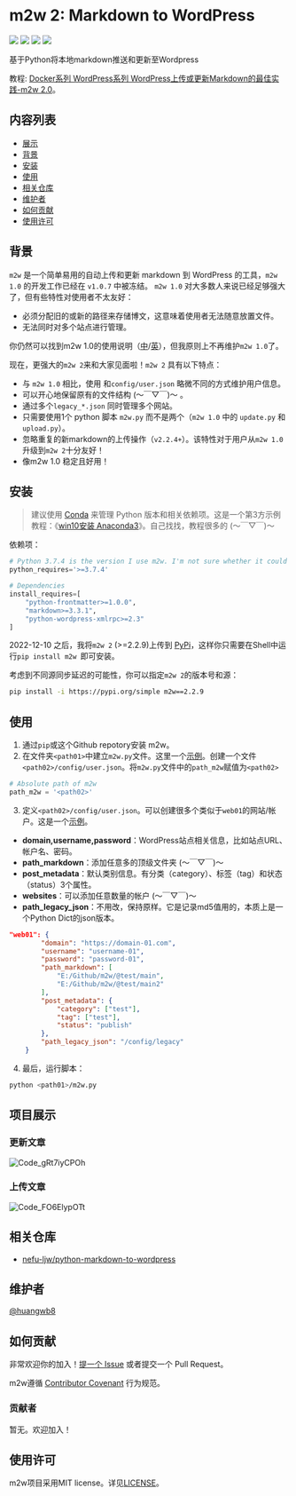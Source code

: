 # m2w 2: Markdown to WordPress

<p align="left">
<a href=""><img src="https://img.shields.io/badge/python-3.7%2B-orange"></a>
<a href=""><img src="https://img.shields.io/badge/platform-Windows%7Clinux%7CMacOS-brightgreen"></a>
<a href=""><img src="https://img.shields.io/github/downloads/huangwb8/m2w/total"></a>
<a href=""><img src="https://img.shields.io/github/stars/huangwb8/m2w?style=social"></a>
</p>
基于Python将本地markdown推送和更新至Wordpress

教程: [Docker系列 WordPress系列 WordPress上传或更新Markdown的最佳实践-m2w 2.0](https://blognas.hwb0307.com/linux/docker/2813)。

## 内容列表

- [展示](#展示)
- [背景](#背景)
- [安装](#安装)
- [使用](#使用)
- [相关仓库](#相关仓库)
- [维护者](#维护者)
- [如何贡献](#如何贡献)
- [使用许可](#使用许可)

## 背景

`m2w` 是一个简单易用的自动上传和更新 markdown 到 WordPress 的工具，`m2w 1.0` 的开发工作已经在 `v1.0.7` 中被冻结。 `m2w 1.0` 对大多数人来说已经足够强大了，但有些特性对使用者不太友好：

+ 必须分配旧的或新的路径来存储博文，这意味着使用者无法随意放置文件。
+ 无法同时对多个站点进行管理。

你仍然可以找到m2w 1.0的使用说明（[中](https://github.com/huangwb8/m2w/blob/main/v1/README.zh-CN.md)/[英](https://github.com/huangwb8/m2w/blob/main/v1/README.md)），但我原则上不再维护`m2w 1.0`了。

现在，更强大的`m2w 2`来和大家见面啦！`m2w 2` 具有以下特点：

+ 与 `m2w 1.0` 相比，使用 和`config/user.json` 略微不同的方式维护用户信息。
+ 可以开心地保留原有的文件结构 (～￣▽￣)～ 。
+ 通过多个`legacy_*.json` 同时管理多个网站。
+ 只需要使用1个 python 脚本 `m2w.py` 而不是两个（`m2w 1.0` 中的 `update.py` 和 `upload.py`）。
+ 忽略重复的新markdown的上传操作（`v2.2.4+`）。该特性对于用户从`m2w 1.0`升级到`m2w 2`十分友好！
+ 像m2w 1.0 稳定且好用！

## 安装

> 建议使用 [Conda](https://conda.io/projects/conda/en/stable/user-guide/install/download.html) 来管理 Python 版本和相关依赖项。这是一个第3方示例教程：《[win10安装 Anaconda3](https://www.cnblogs.com/syushin/p/15113986.html)》。自己找找，教程很多的 (～￣▽￣)～ 

依赖项：

```python
# Python 3.7.4 is the version I use m2w. I'm not sure whether it could work well in more advanced Python versions.
python_requires='>=3.7.4'

# Dependencies
install_requires=[
    "python-frontmatter>=1.0.0",
    "markdown>=3.3.1",
    "python-wordpress-xmlrpc>=2.3"
]
```

2022-12-10 之后，我将`m2w 2` (>=2.2.9)上传到 [PyPi](https://pypi.org/project/m2w/)，这样你只需要在Shell中运行`pip install m2w `即可安装。

考虑到不同源同步延迟的可能性，你可以指定`m2w 2`的版本号和源：

```bash
pip install -i https://pypi.org/simple m2w==2.2.9
```

## 使用

1. 通过`pip`或这个Github repotory安装 m2w。
2. 在文件夹`<path01>`中建立`m2w.py`文件。这里一个[示例](https://github.com/huangwb8/m2w/blob/main/m2w.py)。创建一个文件`<path02>/config/user.json`。将`m2w.py`文件中的`path_m2w`赋值为`<path02>`

```python
# Absolute path of m2w
path_m2w = '<path02>'
```

3. 定义`<path02>/config/user.json`。可以创建很多个类似于`web01`的网站/帐户。这是一个[示例](https://github.com/huangwb8/m2w/blob/main/config/user.json)。
+ **domain,username,password**：WordPress站点相关信息，比如站点URL、帐户名、密码。
+ **path_markdown**：添加任意多的顶级文件夹 (～￣▽￣)～ 
+ **post_metadata**：默认类别信息。有分类（category）、标签（tag）和状态（status）3个属性。
+ **websites**：可以添加任意数量的帐户 (～￣▽￣)～ 
+ **path_legacy_json**：不用改，保持原样。它是记录md5值用的，本质上是一个Python Dict的json版本。

```json
"web01": {
        "domain": "https://domain-01.com",
        "username": "username-01",
        "password": "password-01",
        "path_markdown": [
            "E:/Github/m2w/@test/main",
            "E:/Github/m2w/@test/main2"
        ],
        "post_metadata": {
            "category": ["test"],
            "tag": ["test"],
            "status": "publish"
        },
        "path_legacy_json": "/config/legacy"
    }
```

4. 最后，运行脚本：

```bash
python <path01>/m2w.py
```

## 项目展示

### 更新文章

![Code_gRt7iyCPOh](https://chevereto.hwb0307.com/images/2022/12/03/Code_gRt7iyCPOh.gif)

### 上传文章

![Code_FO6ElypOTt](https://chevereto.hwb0307.com/images/2022/12/03/Code_FO6ElypOTt.gif)

## 相关仓库

+ [nefu-ljw/python-markdown-to-wordpress](https://github.com/nefu-ljw/python-markdown-to-wordpress)

## 维护者

[@huangwb8](https://t.me/hwb0307)

## 如何贡献

非常欢迎你的加入！[提一个 Issue](https://github.com/huangwb8/m2w/issues/new) 或者提交一个 Pull Request。


m2w遵循 [Contributor Covenant](http://contributor-covenant.org/version/1/3/0/) 行为规范。

### 贡献者

暂无。欢迎加入！


## 使用许可

m2w项目采用MIT license。详见[LICENSE](https://github.com/huangwb8/m2w/blob/main/license.txt)。
